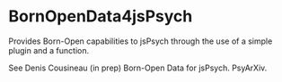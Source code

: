 # BornOpenData4jsPsych

Provides Born-Open capabilities to jsPsych through the use of a simple plugin and a function.

See Denis Cousineau (in prep) Born-Open Data for jsPsych. PsyArXiv.


